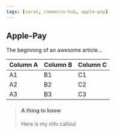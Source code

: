 ```yaml
---
tags: [carat, commerce-hub, apple-pay]
---
```


## Apple-Pay

The beginning of an awesome article...


Column A | Column B | Column C
---------|----------|---------
 A1      | B1       | C1
 A2 | B2 | C2
 A3 | B3 | C3

<!-- theme: info -->

> #### A thing to know
>
> Here is my info callout